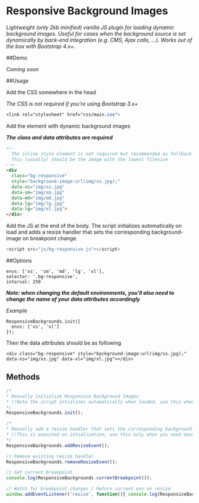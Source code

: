 # Responsive Background Images
_Lightweight (only 2kb minified) vanilla JS plugin for loading dynamic background images. Useful for cases when the background source is set dynamically by back-end integration (e.g. CMS, Ajax calls, ...). Works out of the box with Bootstrap 4.x+._

##Demo

_Coming soon_

##Usage



Add the CSS somewhere in the head

_The CSS is not required if you're using Bootstrap 3.x+_
```css
<link rel="stylesheet" href="css/main.css">

```



Add the element with dynamic background images

_**The class and data attributes are required**_
```html
<!-- 
  The inline style element is not required but recommended as fallback
  This (usually) should be the image with the lowest filesize
-->
<div 
  class="bg-responsive" 
  style="background-image:url(img/xs.jpg);" 
  data-xs="img/xs.jpg" 
  data-sm="img/sm.jpg" 
  data-md="img/md.jpg" 
  data-lg="img/lg.jpg" 
  data-lg="img/xl.jpg">
</div>

```



Add the JS at the end of the body.
The script initializes automatically on load and adds a resize handler that sets the corresponding background-image on breakpoint change.
```javascript
<script src="js/bg-responsive.js"></script>
```


##Options


```
envs: ['xs', 'sm', 'md', 'lg', 'xl'],
selector: '.bg-responsive',
interval: 250
```

_**Note: when changing the default environments, you'll also need to change the name of your data attributes accordingly**_

_Example_
```
ResponsiveBackgrounds.init({
  envs: ['xs', 'xl']
});
```
Then the data attributes should be as following
```
<div class="bg-responsive" style="background-image:url(img/xs.jpg);" data-xs="img/xs.jpg" data-xl="img/xl.jpg"></div>
```

## Methods

```javascript
/*
* Manually initialize Responsive Background Images
* (!Note the script intializes automatically when loaded, use this when you need manual initialization)
*/
ResponsiveBackgrounds.init();

/*
* Manually add a resize handler that sets the corresponding background-image on breakpoint change
* (!This is executed on intialization, use this only when you need manual initialization)
*/
ResponsiveBackgrounds.addResizeEvent();

// Remove existing resize handler
ResponsiveBackgrounds.removeResizeEvent();

// Get current breakpoint
console.log(ResponsiveBackgrounds.currentBreakpoint());

// Watch for breakpoint changes / Return current env on resize
window.addEventListener('resize', function(){ console.log(ResponsiveBackgrounds.currentBreakpoint()); }, false);
```



